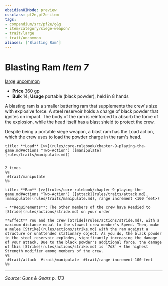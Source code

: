 ```yaml
---
obsidianUIMode: preview
cssclass: pf2e,pf2e-item
tags:
- compendium/src/pf2e/g&g
- item/category/siege-weapon/
- trait/large
- trait/uncommon
aliases: ["Blasting Ram"]
---
```

# Blasting Ram *Item 7*  
[large](large-b1.md "Large Size Trait")  [uncommon](uncommon.md "Uncommon Rarity Trait")  

- **Price** 360 gp
- **Bulk** 14; **Usage** portable (black powder), held in 8 hands

A blasting ram is a smaller battering ram that supplements the crew's size with explosive force. A steel reservoir holds a charge of black powder that ignites on impact. The body of the ram is reinforced to absorb the force of the explosion, while the head itself has a blast shield to protect the crew.

Despite being a portable siege weapon, a blast ram has the Load action, which the crew uses to load the powder charge in the ram's head.

```ad-embed-ability
title: **Load** [>>](rules/core-rulebook/chapter-9-playing-the-game.md#Actions "Two-Action") ([manipulate](rules/traits/manipulate.md))


2 times  
%%
 #trait/manipulate 
%%
```

```ad-embed-ability
title: **Ram** [>>](rules/core-rulebook/chapter-9-playing-the-game.md#Actions "Two-Action") ([attack](rules/traits/attack.md), [manipulate](rules/traits/manipulate.md), range increment <100 feet>)

- **Requirements**: The other members of the crew have Readied to [Stride](rules/actions/stride.md) on your order

**Effect** You and the crew [Stride](rules/actions/stride.md), with a maximum distance equal to the slowest crew member's Speed. Then, make a melee [Strike](rules/actions/strike.md) with the ram against a structure or unattended stationary object. As you do, the black powder in the steel reservoir explodes, significantly increasing the damage of your attack. Due to the black powder's additional force, the damage of this [Strike](rules/actions/strike.md) is `7d8` + the highest Strength modifier among members of the crew.  
%%
 #trait/attack  #trait/manipulate  #trait/range-increment-100-feet 
%%
```


---
*Source: Guns & Gears p. 173*